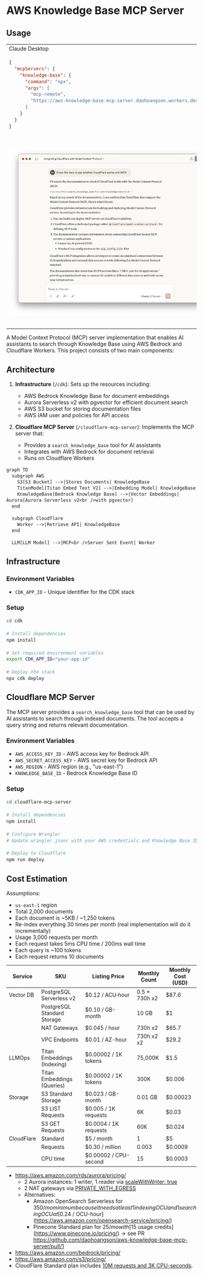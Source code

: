 # AWS Knowledge Base MCP Server

## Usage

<table><tr><td>Claude Desktop</td><td>GitHub Copilot</td></tr><tr><td>

```json
{
  "mcpServers": {
    "knowledge-base": {
      "command": "npx",
      "args": [
        "mcp-remote",
        "https://aws-knowledge-base-mcp-server.daohoangson.workers.dev/sse"
      ]
    }
  }
}
```

</td><td>

```json
{
  "servers": {
    "aws-knowledge-base": {
      "type": "sse",
      "url": "https://aws-knowledge-base-mcp-server.daohoangson.workers.dev/sse"
    }
  }
}
```

</tr><tr><td>

![](./claude_desktop.png)

</td><td>

![](./github_copilot.png)

</td></tr></table>

A Model Context Protocol (MCP) server implementation that enables AI assistants to search through Knowledge Base using AWS Bedrock and Cloudflare Workers. This project consists of two main components:

## Architecture

1. **Infrastructure** (`/cdk`): Sets up the resources including:

   - AWS Bedrock Knowledge Base for document embeddings
   - Aurora Serverless v2 with pgvector for efficient document search
   - AWS S3 bucket for storing documentation files
   - AWS IAM user and policies for API access

2. **Cloudflare MCP Server** (`/cloudflare-mcp-server`): Implements the MCP server that:
   - Provides a `search_knowledge_base` tool for AI assistants
   - Integrates with AWS Bedrock for document retrieval
   - Runs on Cloudflare Workers

```mermaid
graph TD
  subgraph AWS
    S3[S3 Bucket] -->|Stores Documents| KnowledgeBase
    TitanModel[Titan Embed Text V2] -->|Embedding Model| KnowledgeBase
    KnowledgeBase[Bedrock Knowledge Base] -->|Vector Embeddings| Aurora[Aurora Serverless v2<br />with pgvector]
  end

  subgraph Cloudflare
    Worker -->|Retrieve API| KnowledgeBase
  end

  LLM[LLM Model] -->|MCP<br />Server Sent Event| Worker
```

## Infrastructure

### Environment Variables

- `CDK_APP_ID` - Unique identifier for the CDK stack

### Setup

```bash
cd cdk

# Install dependencies
npm install

# Set required environment variables
export CDK_APP_ID="your-app-id"

# Deploy the stack
npx cdk deploy
```

## Cloudflare MCP Server

The MCP server provides a `search_knowledge_base` tool that can be used by AI assistants to search through indexed documents. The tool accepts a query string and returns relevant documentation.

### Environment Variables

- `AWS_ACCESS_KEY_ID` - AWS access key for Bedrock API
- `AWS_SECRET_ACCESS_KEY` - AWS secret key for Bedrock API
- `AWS_REGION` - AWS region (e.g., "us-east-1")
- `KNOWLEDGE_BASE_ID` - Bedrock Knowledge Base ID

### Setup

```bash
cd cloudflare-mcp-server

# Install dependencies
npm install

# Configure Wrangler
# Update wrangler.jsonc with your AWS credentials and Knowledge Base ID

# Deploy to Cloudflare
npm run deploy
```

## Cost Estimation

Assumptions:

- `us-east-1` region
- Total 2,000 documents
- Each document is ~5KB / ~1,250 tokens
- Re-index everything 30 times per month (real implementation will do it incrementally)
- Usage 3,000 requests per month
- Each request takes 5ms CPU time / 200ms wall time
- Each query is ~100 tokens
- Each request returns 10 documents

| Service    | SKU                         | Listing Price         | Monthly Count  | Monthly Cost (USD) |
| ---------- | --------------------------- | --------------------- | -------------- | ------------------ |
| Vector DB  | PostgreSQL Serverless v2    | $0.12 / ACU‑hour      | 0.5 \* 730h x2 | $87.6              |
|            | PostgreSQL Standard Storage | $0.10 / GB-month      | 10 GB          | $1                 |
|            | NAT Gateways                | $0.045 / hour         | 730h x2        | $65.7              |
|            | VPC Endpoints               | $0.01 / AZ-hour       | 730h x2 x2     | $29.2              |
| LLMOps     | Titan Embeddings (Indexing) | $0.00002 / 1K tokens  | 75,000K        | $1.5               |
|            | Titan Embeddings (Queries)  | $0.00002 / 1K tokens  | 300K           | $0.006             |
| Storage    | S3 Standard Storage         | $0.023 / GB-month     | 0.01 GB        | $0.00023           |
|            | S3 LIST Requests            | $0.005 / 1K requests  | 6K             | $0.03              |
|            | S3 GET Requests             | $0.0004 / 1K requests | 60K            | $0.024             |
| CloudFlare | Standard                    | $5 / month            | 1              | $5                 |
|            | Requests                    | $0.30 / million       | 0.003          | $0.0009            |
|            | CPU time                    | $0.00002 / CPU-second | 15             | $0.0003            |

- https://aws.amazon.com/rds/aurora/pricing/
  - 2 Aurora instances: 1 writer, 1 reader via [scaleWithWriter: true](https://github.com/awslabs/generative-ai-cdk-constructs/blob/601e3ad/src/cdk-lib/amazonaurora/aurora-vector-store.ts)
  - 2 NAT gateways via [PRIVATE_WITH_EGRESS](https://github.com/awslabs/generative-ai-cdk-constructs/blob/601e3ad/src/common/helpers/vpc-helper.ts)
  - Alternatives:
    - Amazon OpenSearch Serverless for $350/mo minimum because it needs at least 1 indexing OCU and 1 searching OCU at [$0.24 / OCU-hour](https://aws.amazon.com/opensearch-service/pricing/)
    - Pinecone Standard plan for $25/mo with [$15 usage credits](https://www.pinecone.io/pricing/) → see PR https://github.com/daohoangson/aws-knowledge-base-mcp-server/pull/1
- https://aws.amazon.com/bedrock/pricing/
- https://aws.amazon.com/s3/pricing/
- CloudFlare Standard plan includes [10M requests and 3K CPU-seconds](https://developers.cloudflare.com/workers/platform/pricing/).
